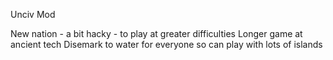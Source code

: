 Unciv Mod

New nation - a bit hacky - to play at greater difficulties
Longer game at ancient tech
Disemark to water for everyone so can play with lots of islands
